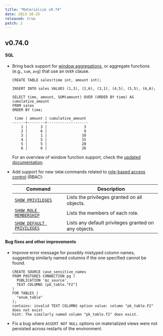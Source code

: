 ```yaml
---
title: "Materialize v0.74"
date: 2023-10-25
released: true
patch: 2
---
```


## v0.74.0

[//]: # "NOTE(morsapaes) v0.74 shipped the ALTER SCHEMA...RENAME command behind
a feature flag. This work makes progress towards supporting blue/green
deployments."

#### SQL

* Bring back support for [window aggregations](/sql/functions/#window-functions), or
  aggregate functions (e.g., `sum`, `avg`) that use an `OVER` clause.

  ```mzsql
  CREATE TABLE sales(time int, amount int);

  INSERT INTO sales VALUES (1,3), (2,6), (3,1), (4,5), (5,5), (6,6);

  SELECT time, amount, SUM(amount) OVER (ORDER BY time) AS cumulative_amount
  FROM sales
  ORDER BY time;

   time | amount | cumulative_amount
  ------+--------+-------------------
      1 |      3 |                 3
      2 |      6 |                 9
      3 |      1 |                10
      4 |      5 |                15
      5 |      5 |                20
      6 |      6 |                26
  ```

  For an overview of window function support, check the [updated documentation](/transform-data/patterns/window-functions/).

* Add support for new `SHOW` commands related to [role-based access control](/security/access-control/#role-based-access-control-rbac) (RBAC):

  | Command                                                    | Description                                          |
  | ---------------------------------------------------------- | ---------------------------------------------------- |
  | [`SHOW PRIVILEGES`](/sql/show-privileges/)                 | Lists the privileges granted on all objects.         |
  | [`SHOW ROLE MEMBERSHIP`](/sql/show-role-membership/)       | Lists the members of each role.                      |
  | [`SHOW DEFAULT PRIVILEGES`](/sql/show-default-privileges/) | Lists any default privileges granted on any objects. |

#### Bug fixes and other improvements

* Improve error message for possibly mistyped column names, suggesting similarly
  named columns if the one specified cannot be found.

  ```mzsql
  CREATE SOURCE case_sensitive_names
  FROM POSTGRES CONNECTION pg (
    PUBLICATION 'mz_source',
    TEXT COLUMNS [pk_table."F2"]
  )
  FOR TABLES (
    "enum_table"
  );
  contains: invalid TEXT COLUMNS option value: column "pk_table.F2" does not exist
  hint: The similarly named column "pk_table.f2" does exist.
  ```

* Fix a bug where `ASSERT NOT NULL` options on materialized views were not
  persisted across restarts of the environment.
